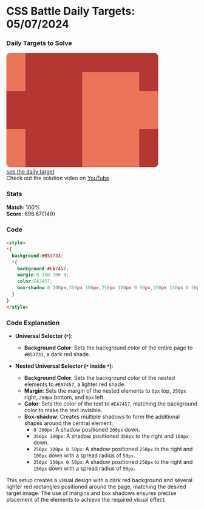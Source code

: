 # CSS Battle Daily Targets: 05/07/2024

### Daily Targets to Solve

![picture of daily target](./images/05.png)  
[see the daily target](https://cssbattle.dev/play/TltInfM4Lgpbm9hfMi8F)  
Check out the solution video on [YouTube](https://www.youtube.com/watch?v=eoc2XFysfRo)

### Stats

**Match**: 100%  
**Score**: 696.67{149}

### Code

```html
<style>
*{
  background:#B53733;
  *{
    background:#EA7457;
    margin:0 350 200 0;
    color:EA7457;
    box-shadow:0 200px,350px 100px,250px 100px 0 50px,250px 150px 0 50px
  }
}
</style>
```

### Code Explanation

- **Universal Selector (`*`)**:
  - **Background Color**: Sets the background color of the entire page to `#B53733`, a dark red shade.

- **Nested Universal Selector (`*` inside `*`)**:
  - **Background Color**: Sets the background color of the nested elements to `#EA7457`, a lighter red shade.
  - **Margin**: Sets the margin of the nested elements to `0px` top, `350px` right, `200px` bottom, and `0px` left.
  - **Color**: Sets the color of the text to `#EA7457`, matching the background color to make the text invisible.
  - **Box-shadow**: Creates multiple shadows to form the additional shapes around the central element:
    - `0 200px`: A shadow positioned `200px` down.
    - `350px 100px`: A shadow positioned `350px` to the right and `100px` down.
    - `250px 100px 0 50px`: A shadow positioned `250px` to the right and `100px` down with a spread radius of `50px`.
    - `250px 150px 0 50px`: A shadow positioned `250px` to the right and `150px` down with a spread radius of `50px`.

This setup creates a visual design with a dark red background and several lighter red rectangles positioned around the page, matching the desired target image. The use of margins and box shadows ensures precise placement of the elements to achieve the required visual effect.